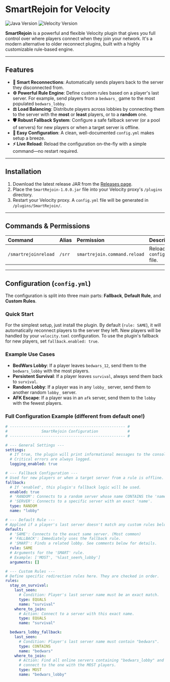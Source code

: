 # SmartRejoin for Velocity

![Java Version](https://img.shields.io/badge/Java-21+-blue?style=for-the-badge&logo=openjdk)
![Velocity Version](https://img.shields.io/badge/Velocity-3.4.0+-orange?style=for-the-badge)

**SmartRejoin** is a powerful and flexible Velocity plugin that gives you full control over where players connect when they join your network. It's a modern alternative to older reconnect plugins, built with a highly customizable rule-based engine.

---

## Features

- **🧠 Smart Reconnections**: Automatically sends players back to the server they disconnected from.
- **⚙️ Powerful Rule Engine**: Define custom rules based on a player's last server. For example, send players from a `bedwars_` game to the most populated `bedwars_lobby`.
- **⚖️ Load Balancing**: Distribute players across lobbies by connecting them to the server with the **most** or **least** players, or to a **random** one.
- **🛡️ Robust Fallback System**: Configure a safe fallback server (or a pool of servers) for new players or when a target server is offline.
- **🔌 Easy Configuration**: A clean, well-documented `config.yml` makes setup a breeze.
- **⚡ Live Reload**: Reload the configuration on-the-fly with a simple command—no restart required.

---

## Installation

1.  Download the latest release JAR from the [Releases page](https://github.com/RealKomander/SmartRejoin/releases).
2.  Place the `SmartRejoin-1.0.0.jar` file into your Velocity proxy's `/plugins` directory.
3.  Restart your Velocity proxy. A `config.yml` file will be generated in `/plugins/SmartRejoin/`.

---

## Commands & Permissions

| Command | Alias | Permission | Description |
| :--- | :--- | :--- | :--- |
| `/smartrejoinreload` | `/srr` | `smartrejoin.command.reload` | Reloads the `config.yml` file. |

---

## Configuration (`config.yml`)

The configuration is split into three main parts: **Fallback**, **Default Rule**, and **Custom Rules**.

### Quick Start

For the simplest setup, just install the plugin. By default (`rule: SAME`), it will automatically reconnect players to the server they left. New players will be handled by your `velocity.toml` configuration. To use the plugin's fallback for new players, set `fallback.enabled: true`.

### Example Use Cases

-   **BedWars Lobby**: If a player leaves `bedwars_12`, send them to the `bedwars_lobby` with the most players.
-   **Persistent Survival**: If a player leaves `survival`, always send them back to `survival`.
-   **Random Lobby**: If a player was in any `lobby_` server, send them to another random `lobby_` server.
-   **AFK Escape**: If a player was in an `afk` server, send them to the `lobby` with the fewest players.

### Full Configuration Example (different from default one!)

```yml
# --------------------------------------------------- #
#               SmartRejoin Configuration             #
# --------------------------------------------------- #

# --- General Settings ---
settings:
  # If true, the plugin will print informational messages to the console.
  # Critical errors are always logged.
  logging_enabled: true

# --- Fallback Configuration ---
# Used for new players or when a target server from a rule is offline.
fallback:
  # If 'enabled', this plugin's fallback logic will be used.
  enabled: true
  # 'RANDOM': Connects to a random server whose name CONTAINS the 'name' value.
  # 'SERVER': Connects to a specific server with an exact 'name'.
  type: RANDOM
  name: "lobby"

# --- Default Rule ---
# Applied if a player's last server doesn't match any custom rules below.
default:
  # 'SAME': Connects to the exact same server. (Most common)
  # 'FALLBACK': Immediately uses the fallback rule.
  # 'SMART': Finds a related lobby. See comments below for details.
  rule: SAME
  # Arguments for the 'SMART' rule.
  # Example: ['MOST', '%last_seen%_lobby']
  arguments: []

# --- Custom Rules ---
# Define specific redirection rules here. They are checked in order.
rules:
  stay_on_survival:
    last_seen:
      # Condition: Player's last server name must be an exact match.
      type: EQUALS
      name: "survival"
    where_to_join:
      # Action: Connect to a server with this exact name.
      type: EQUALS
      name: "survival"

  bedwars_lobby_fallback:
    last_seen:
      # Condition: Player's last server name must contain "bedwars".
      type: CONTAINS
      name: "bedwars"
    where_to_join:
      # Action: Find all online servers containing "bedwars_lobby" and
      # connect to the one with the MOST players.
      type: MOST
      name: "bedwars_lobby"
